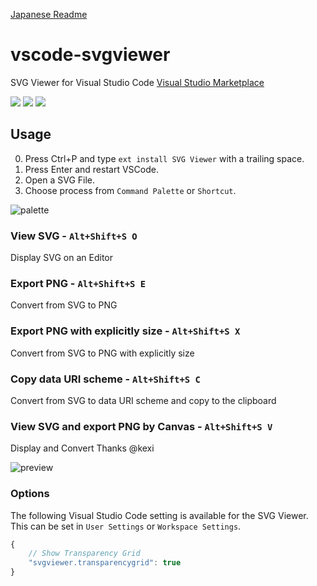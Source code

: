 [Japanese Readme](https://github.com/cssho/vscode-svgviewer/blob/master/README-ja.md)
# vscode-svgviewer
SVG Viewer for Visual Studio Code
[Visual Studio Marketplace](https://marketplace.visualstudio.com/items/cssho.vscode-svgviewer)

[![](https://vsmarketplacebadge.apphb.com/version/cssho.vscode-svgviewer.svg)](https://marketplace.visualstudio.com/items?itemName=cssho.vscode-svgviewer)
[![](https://vsmarketplacebadge.apphb.com/installs/cssho.vscode-svgviewer.svg)](https://marketplace.visualstudio.com/items?itemName=cssho.vscode-svgviewer)
[![](https://vsmarketplacebadge.apphb.com/rating/cssho.vscode-svgviewer.svg)](https://marketplace.visualstudio.com/items?itemName=cssho.vscode-svgviewer)

## Usage 
0. Press Ctrl+P and type `ext install SVG Viewer` with a trailing space. 
0. Press Enter and restart VSCode.
0. Open a SVG File.
0. Choose process from `Command Palette` or `Shortcut`.

![palette](https://github.com/cssho/vscode-svgviewer/raw/master/img/palette.png)

### View SVG - `Alt+Shift+S O`
Display SVG on an Editor

### Export PNG - `Alt+Shift+S E`
Convert from SVG to PNG

### Export PNG with explicitly size - `Alt+Shift+S X`
Convert from SVG to PNG with explicitly size

### Copy data URI scheme - `Alt+Shift+S C`
Convert from SVG to data URI scheme and copy to the clipboard

### View SVG and export PNG by Canvas - `Alt+Shift+S V`
Display and Convert
Thanks @kexi

![preview](https://github.com/cssho/vscode-svgviewer/raw/master/img/preview.png)

### Options
The following Visual Studio Code setting is available for the SVG Viewer.  This can be set in `User Settings` or `Workspace Settings`.

```javascript
{
    // Show Transparency Grid
	"svgviewer.transparencygrid": true
}
```